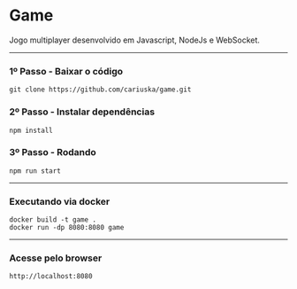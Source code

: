 # Game 

Jogo multiplayer desenvolvido em Javascript, NodeJs e WebSocket.

---

### 1º Passo - Baixar o código

```
git clone https://github.com/cariuska/game.git
```

### 2º Passo - Instalar dependências

```
npm install
```

### 3º Passo - Rodando

```
npm run start
```

---

### Executando via docker

```
docker build -t game .
docker run -dp 8080:8080 game
```

---

### Acesse pelo browser

```
http://localhost:8080
```



